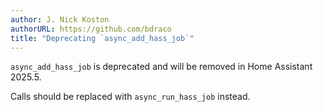 ```yaml
---
author: J. Nick Koston
authorURL: https://github.com/bdraco
title: "Deprecating `async_add_hass_job`"
---
```


`async_add_hass_job` is deprecated and will be removed in Home Assistant 2025.5.

Calls should be replaced with `async_run_hass_job` instead.